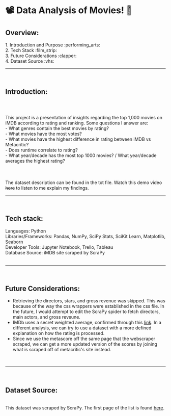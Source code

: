 # :film_projector:	Data Analysis of Movies! :movie_camera:	

<h2><strong>Overview:</strong></h2>
1. Introduction and Purpose :performing_arts:	<br>
2. Tech Stack :film_strip:	<br>
3. Future Considerations :clapper:	<br>
4. Dataset Source :vhs:	
<br><hr><br>
<h2><strong>Introduction:</strong></h2>
<h3><br></h3>
This project is a presentation of insights regarding the top 1,000 movies on iMDB according to rating and ranking.
Some questions I answer are:<br>
- What genres contain the best movies by rating?<br>
- What movies have the most votes?<br>
- What movies have the highest difference in rating between iMDB vs Metacritic?<br>
- Does runtime correlate to rating?<br>
- What year/decade has the most top 1000 movies? / What year/decade averages the highest rating?<br>
<br><br><br>
The dataset description can be found in the txt file. Watch this demo video <s>here</s> to listen to me explain my findings.
<br><hr><br>
<h2><strong>Tech stack:</strong></h2>
Languages: Python<br>
Libraries/Frameworks: Pandas, NumPy, SciPy Stats, SciKit Learn, Matplotlib, Seaborn<br>
Developer Tools: Jupyter Notebook, Trello, Tableau<br>
Database Source: iMDB site scraped by ScraPy</br>
<br><hr><br>
<h2><strong>Future Considerations:</strong></h2>
<ul>
<li>Retrieving the directors, stars, and gross revenue was skipped. This was because of the way the css wrappers were established in the css file. In the future, I would attempt to edit the ScraPy spider to fetch directors, main actors, and gross reveune.</li>
<li>IMDb uses a secret weighted average, confirmed through this <a href="https://help.imdb.com/article/imdb/track-movies-tv/ratings-faq/G67Y87TFYYP6TWAV#">link</a>. In a different analysis, we can try to use a dataset with a more defined explanation on how the rating is processed.</li>
<li>Since we use the metascore off the same page that the webscraper scraped, we can get a more updated version of the scores by joining what is scraped off of metacritic's site instead.</li>
</ul>
<br><hr><br>
<h2><strong>Dataset Source:</strong></h2><br>
This dataset was scraped by ScraPy. The first page of the list is found <a href="https://www.imdb.com/search/title/?title_type=feature&num_votes=25000,&sort=user_rating,desc&view=advanced">here</a>.